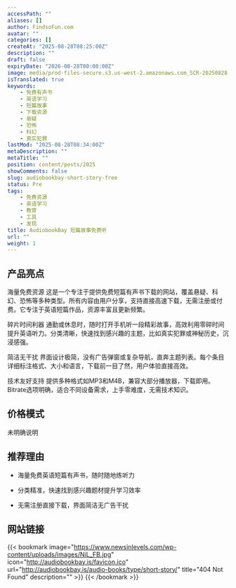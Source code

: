```yaml
---
accessPath: ""
aliases: []
author: FindsoFun.com
avatar: ""
categories: []
createAt: "2025-08-28T08:25:00Z"
description: ""
draft: false
expiryDate: "2026-08-28T00:00:00Z"
image: media/prod-files-secure.s3.us-west-2.amazonaws.com_SCR-20250828-onew.png
isTranslated: true
keywords:
    - 免费有声书
    - 英语学习
    - 短篇故事
    - 下载资源
    - 悬疑
    - 恐怖
    - 科幻
    - 真实犯罪
lastMod: "2025-08-28T08:34:00Z"
metaDescription: ""
metaTitle: ""
position: content/posts/2025
showComments: false
slug: audiobookbay-short-story-free
status: Pre
tags:
    - 免费资源
    - 英语学习
    - 教育
    - 工具
    - 发现
title: AudiobookBay 短篇故事免费听
url: ""
weight: 1
---
```

## 产品亮点
海量免费资源
这是一个专注于提供免费短篇有声书下载的网站，覆盖悬疑、科幻、恐怖等多种类型。所有内容由用户分享，支持直接高速下载，无需注册或付费。它专注于英语短篇作品，资源丰富且更新频繁。

碎片时间利器
通勤或休息时，随时打开手机听一段精彩故事，高效利用零碎时间提升英语听力。分类清晰，快速找到感兴趣的主题，比如真实犯罪或神秘历史，沉浸感强。

简洁无干扰
界面设计极简，没有广告弹窗或复杂导航，直奔主题列表。每个条目详细标注格式、大小和语言，下载前一目了然，用户体验直接高效。

技术友好支持
提供多种格式如MP3和M4B，兼容大部分播放器，下载即用。Bitrate选项明确，适合不同设备需求，上手零难度，无需技术知识。

## 价格模式
<!--more-->未明确说明

## 推荐理由
- 海量免费英语短篇有声书，随时随地练听力

- 分类精准，快速找到感兴趣题材提升学习效率

- 无需注册直接下载，界面简洁无广告干扰

## 网站链接
{{< bookmark image="https://www.newsinlevels.com/wp-content/uploads/images/NiL_FB.jpg" icon="http://audiobookbay.is/favicon.ico" url="http://audiobookbay.is/audio-books/type/short-story/" title="404 Not Found" description="" >}}
{{< /bookmark >}}

